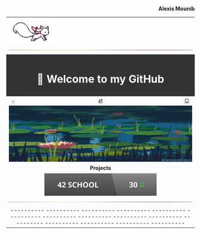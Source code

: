 <p align="right"><b>Alexis Mounib</b></p>
<table align="center" width="100%"">
	<!--------------------------->
	<!-- Icon                  -->
	<!--------------------------->
	<tr>
		<td colspan=" 3" align="left" style="padding:5px;">
			<img src="https://raw.githubusercontent.com/zoyern/zoyern/main/assets/images/icon.gif" height="64">
		</td>
	</tr>
	<!-- Séparateur -->
	<tr>
		<td colspan="3">
			<img src="https://raw.githubusercontent.com/zoyern/zoyern/main/assets/images/sep.gif" width="100%" height="10px">
		</td>
	</tr>
	<!--------------------------->
	<!-- Welcome message       -->
	<!--------------------------->
	<tr>
		<td colspan="3" align="center" bgcolor="#333" style="color: #fff; font-weight: bold; padding: 10px;">
			<h1>👋 Welcome to my GitHub </h1>
		</td>
	</tr>
	<!--------------------------->
	<!-- Navbar                -->
	<!--------------------------->
	<tr>
		<td align="left" width="33%">
			<a href="https://github.com/zoyern/zoyern/tree/main" style="
        padding: 4px 8px;
        border-radius: 2px;
        width: 60px;
        height: 30px;
        text-align: center;
        color:gray;" ">⤶</a>
    </td>
    <td align="center" width="33%">
					<a href="https://github.com/zoyern?tab=repositories" style="
        padding: 4px 8px;
        border-radius: 2px;
        width: 60px;
        height: 30px;
        text-align: center;
      ">⇄</a>
			</td>
			<td align="right" width="33%">
				<a href="https://github.com/zoyern" style="
        padding: 4px 8px;
        border-radius: 2px;
        width: 60px;
        height: 30px;
        text-align: center;
      ">⌬</a>
			</td>
		</tr>
		<!--------------------------->
		<!-- Banner                -->
		<!--------------------------->
		<tr>
			<td colspan="3">
				<img src="https://raw.githubusercontent.com/zoyern/zoyern/main/assets/images/banner.gif" width="100%" height="150px">
			</td>
		</tr>
		<!--------------------------->
		<!-- Projets               -->
		<!--------------------------->
		<tr>
			<td align="center" colspan="3" width="100%">
				<b>Projects</b>
			</td>
		</tr>
		<tr>
			<td align="center" colspan="3" width="100%">
				<a href="https://github.com/zoyern/42_school">
					<img src="https://raw.githubusercontent.com/zoyern/zoyern/main/assets/navigation/42_school_commits.svg?raw=true"
						alt="42_school ">
				</a>
			</td>
		</tr>
		<!-- Séparateur -->
		<tr>
			<td colspan="3">
				<img src="https://raw.githubusercontent.com/zoyern/zoyern/main/assets/images/sep.gif" width="100%" height="10px">
			</td>
		</tr>
<tr>
  <td align="center" colspan="3" width="100%">
<span>-</span><span>-</span><span>-</span><span>-</span><span>-</span><span>-</span><span>-</span><span>-</span><span>-</span><span>-</span>
<span>-</span><span>-</span><span>-</span><span>-</span><span>-</span><span>-</span><span>-</span><span>-</span><span>-</span><span>-</span>
<span>-</span><span>-</span><span>-</span><span>-</span><span>-</span><span>-</span><span>-</span><span>-</span><span>-</span><span>-</span>
<span>-</span><span>-</span><span>-</span><span>-</span><span>-</span><span>-</span><span>-</span><span>-</span><span>-</span><span>-</span>
	  <span>-</span><span>-</span><span>-</span><span>-</span><span>-</span><span>-</span><span>-</span><span>-</span><span>-</span><span>-</span>
	  <span>-</span><span>-</span><span>-</span><span>-</span><span>-</span><span>-</span><span>-</span><span>-</span><span>-</span><span>-</span>
	  <span>-</span><span>-</span><span>-</span><span>-</span><span>-</span><span>-</span><span>-</span><span>-</span><span>-</span><span>-</span>
	  <span>-</span><span>-</span><span>-</span><span>-</span><span>-</span><span>-</span><span>-</span><span>-</span><span>-</span><span>-</span>
	  <span>-</span><span>-</span><span>-</span><span>-</span><span>-</span><span>-</span><span>-</span><span>-</span><span>-</span><span>-</span>
	  <span>-</span><span>-</span><span>-</span><span>-</span><span>-</span><span>-</span><span>-</span><span>-</span><span>-</span><span>-</span>
	  <span>-</span><span>-</span><span>-</span><span>-</span><span>-</span><span>-</span><span>-</span><span>-</span><span>-</span><span>-</span>
	  <span>-</span><span>-</span><span>-</span><span>-</span><span>-</span><span>-</span><span>-</span><span>-</span><span>-</span><span>-</span>
	  <span>-</span><span>-</span><span>-</span><span>-</span><span>-</span><span>-</span><span>-</span><span>-</span><span>-</span><span>-</span>
	  <span>-</span><span>-</span><span>-</span><span>-</span><span>-</span><span>-</span><span>-</span><span>-</span><span>-</span><span>-</span>
	  <span>-</span><span>-</span><span>-</span><span>-</span><span>-</span><span>-</span><span>-</span><span>-</span><span>-</span><span>-</span>
</td>
</tr>
</table>
